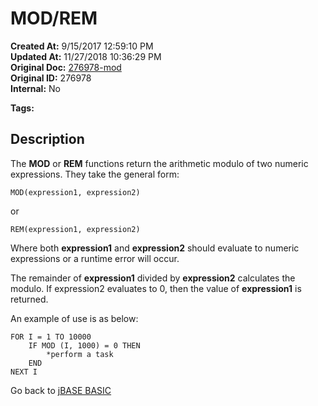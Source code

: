 # MOD/REM

**Created At:** 9/15/2017 12:59:10 PM  
**Updated At:** 11/27/2018 10:36:29 PM  
**Original Doc:** [276978-mod](https://docs.jbase.com/36868-jbase-basic/276978-mod)  
**Original ID:** 276978  
**Internal:** No  

**Tags:**
<badge text='mod' vertical='middle' />
<badge text='rem' vertical='middle' />
<badge text='mathematical operations' vertical='middle' />

## Description

The **MOD** or **REM** functions return the arithmetic modulo of two numeric expressions. They take the general form:

```
MOD(expression1, expression2)
```

or

```
REM(expression1, expression2)
```

Where both **expression1** and **expression2** should evaluate to numeric expressions or a runtime error will occur.

The remainder of **expression1** divided by **expression2** calculates the modulo. If expression2 evaluates to 0, then the value of **expression1** is returned.

An example of use is as below:

```
FOR I = 1 TO 10000
    IF MOD (I, 1000) = 0 THEN
        *perform a task
    END
NEXT I
```

Go back to [jBASE BASIC](./../jbase-basic-programmers-reference-guide)

